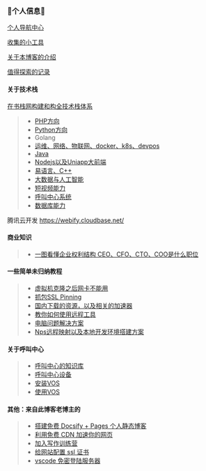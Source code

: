 ### 👋个人信息👋

[个人导航中心](Note/index/index.md)

[收集的小工具](Note/index/tools.md)

[关于本博客的介绍](Note/index/jie-shao.md)

[值得探索的记录](Note/index/jie-shao.md)

#### 关于技术栈

[在书栈网构建和构全技术栈体系](https://www.bookstack.cn/)

> * [PHP方向](Note/TechN/php.md)
> * [Python方向](Note/TechN/python.md)
> * Golang
> * [运维、网络、物联网、docker、k8s、devpos](Note/TechN/network.md)
> * [Java](Note/TechN/Java.md)
> * [Nodejs以及Uniapp大前端](Note/TechN/Nodejs.md)
> * [易语言、C++](Note/TechN/Epl.md)
> * [大数据与人工智能](Note/TechN/BigData.md)
> * [短视频能力](Note/TechN/Video.md)
> * [呼叫中心系统](Note/TechN/CallCenter.md)
> * [数据库能力](Note/TechN/Databases.md)
>
> 

腾讯云开发 https://webify.cloudbase.net/



#### 商业知识
> * [一图看懂企业权利结构 CEO、CFO、CTO、COO是什么职位](Note/tx_company/compay_jiagou.md)

#### 一些简单未归纳教程

> * [虚拟机克隆之后网卡不能用](Note/Doc/VMware_Network.md)
> * [抓包SSL Pinning](Note/Doc/ssl_Pinning.md)
> * [国内下载的资源，以及相关的加速器](Note/Doc/download.md)
> * [教你如何使用远程工具](Note/Doc/yuan-cheng.md)
> * [电脑问题解决方案](Note/Service/s1.md)
> * [Nps远程映射以及本地开发环境搭建方案](Note/Service/nps.md)

#### 关于呼叫中心

> * [呼叫中心的知识库](Note/callcenter/knowledge.md)
> * [呼叫中心设备](Note/callcenter/ipgateway.md)
> * [安装VOS](Note/callcenter/vos_install.md)
> * [使用VOS](Note/callcenter/vos_use.md)



#### 其他：来自此博客老博主的

> * [搭建免费 Docsify + Pages 个人静态博客](new-blog/README.md)
> * [利用免费 CDN 加速你的网页](speedup-web/speedup-web.md)
> * [加入写作训练营](write-camp/README.md)
> * [给网站配置 ssl 证书](ssl-ngnix/README.md)
> * [vscode 免密登陆服务器](vscode-ssh/vscode-ssh.md)
